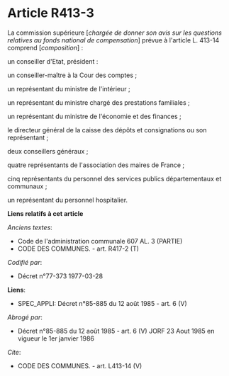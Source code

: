 # Article R413-3

La commission supérieure [*chargée de donner son avis sur les questions relatives au fonds national de compensation*] prévue
à l'article L. 413-14 comprend [*composition*] :

un conseiller d'Etat, président :

un conseiller-maître à la Cour des comptes ;

un représentant du ministre de l'intérieur ;

un représentant du ministre chargé des prestations familiales ;

un représentant du ministre de l'économie et des finances ;

le directeur général de la caisse des dépôts et consignations ou son représentant ;

deux conseillers généraux ;

quatre représentants de l'association des maires de France ;

cinq représentants du personnel des services publics départementaux et communaux ;

un représentant du personnel hospitalier.

**Liens relatifs à cet article**

_Anciens textes_:

  - Code de l'administration communale 607 AL. 3 (PARTIE)
  - CODE DES COMMUNES. - art. R417-2 (T)

_Codifié par_:

  - Décret n°77-373 1977-03-28

**Liens**:

  - SPEC_APPLI: Décret n°85-885 du 12 août 1985 - art. 6 (V)

_Abrogé par_:

  - Décret n°85-885 du 12 août 1985 - art. 6 (V) JORF 23 Aout 1985   en vigueur le 1er janvier 1986

_Cite_:

  - CODE DES COMMUNES. - art. L413-14 (V)
